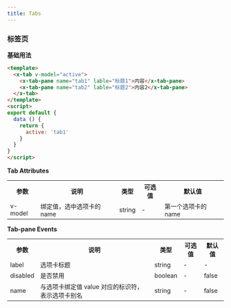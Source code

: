 ```yaml
---
title: Tabs
---
```

### 标签页
**基础用法**


<ClientOnly>
  <tab-demo-1></tab-demo-1>
</ClientOnly>

``` html
<template>
  <x-tab v-model="active">
    <x-tab-pane name="tab1" lable="标题1">内容</x-tab-pane>
    <x-tab-pane name="tab2" lable="标题2">内容2</x-tab-pane>
  </x-tab>
</template>
<script>
export default {
  data () {
    return {
      active: 'tab1'
    }
  }
}
</script>
```

**Tab Attributes**
<table style="font-size:14px">
  <tr> <th>参数</th> <th>说明</th> <th>类型</th> <th>可选值</th> <th>默认值</th> </tr>
  <tr> <td>v-model</td> <td>绑定值，选中选项卡的 name</td> <td>string</td> <td>-</td> <td>第一个选项卡的 name</td> </tr>
</table>

**Tab-pane Events**
<table style="font-size:14px">
  <tr> <th>参数</th> <th>说明</th> <th>类型</th> <th>可选值</th> <th>默认值</th> </tr>
  <tr> <td>label</td> <td>选项卡标题</td> <td>string</td> <td>-</td> <td>-</td> </tr>
  <tr> <td>disabled</td> <td>是否禁用</td> <td>boolean</td> <td>-</td> <td>false</td> </tr>
  <tr> <td>name</td> <td>与选项卡绑定值 value 对应的标识符，表示选项卡别名</td> <td>string</td> <td>-</td> <td>false</td> </tr>
</table>